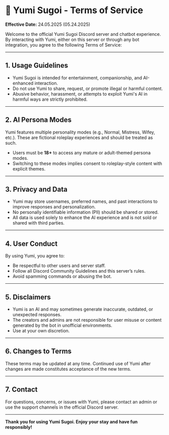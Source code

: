 # 📜 Yumi Sugoi - Terms of Service

**Effective Date:** 24.05.2025 (05.24.2025)

Welcome to the official Yumi Sugoi Discord server and chatbot experience. By interacting with Yumi, either on this server or through any bot integration, you agree to the following Terms of Service:

---

## 1. Usage Guidelines

- Yumi Sugoi is intended for entertainment, companionship, and AI-enhanced interaction.
- Do not use Yumi to share, request, or promote illegal or harmful content.
- Abusive behavior, harassment, or attempts to exploit Yumi's AI in harmful ways are strictly prohibited.

---

## 2. AI Persona Modes

Yumi features multiple personality modes (e.g., Normal, Mistress, Wifey, etc.). These are fictional roleplay experiences and should be treated as such.

- Users must be **18+** to access any mature or adult-themed persona modes.
- Switching to these modes implies consent to roleplay-style content with explicit themes.

---

## 3. Privacy and Data

- Yumi may store usernames, preferred names, and past interactions to improve responses and personalization.
- No personally identifiable information (PII) should be shared or stored.
- All data is used solely to enhance the AI experience and is not sold or shared with third parties.

---

## 4. User Conduct

By using Yumi, you agree to:

- Be respectful to other users and server staff.
- Follow all Discord Community Guidelines and this server’s rules.
- Avoid spamming commands or abusing the bot.

---

## 5. Disclaimers

- Yumi is an AI and may sometimes generate inaccurate, outdated, or unexpected responses.
- The creators and admins are not responsible for user misuse or content generated by the bot in unofficial environments.
- Use at your own discretion.

---

## 6. Changes to Terms

These terms may be updated at any time. Continued use of Yumi after changes are made constitutes acceptance of the new terms.

---

## 7. Contact

For questions, concerns, or issues with Yumi, please contact an admin or use the support channels in the official Discord server.

---

**Thank you for using Yumi Sugoi. Enjoy your stay and have fun responsibly!**
